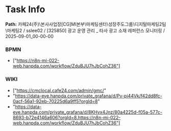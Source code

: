 # Task Info

**Path:** 카페24(주)\본사사업장\[CG]MI본부\마케팅센터\성장주도그룹\디지털마케팅2팀\마케팅2 / sslee02 / [325850] 광고 운영 관리 _ 타사 광고 소재 레퍼런스 모니터링 / 2025-09-01_00-00-00

### BPMN
- ["https://n8n-mi-022-web.hanpda.com/workflow/ZduBJU7hJbCohZ36"]

### WIKI
- ["https://cmclocal.cafe24.com/admin/gmc/"
- "https://data-eye.hanpda.com/private_grafana/d/Pv-pi44Vk/f42dd8fc-0acf-56a1-92eb-70225d6a9ff5?orgId=8"
- "https://data-eye.hanpda.com/private_grafana/d/8KHvx4Jnz/80a4225d-f05a-577c-8693-b72e4146a606?orgId=8.https://n8n-mi-022-web.hanpda.com/workflow/ZduBJU7hJbCohZ36"]


